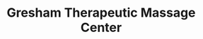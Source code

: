 ---
title: "Gresham Therapeutic Massage Center"
url: /gresham/gresham-therapeutic-massage-center/
shop: massage
---